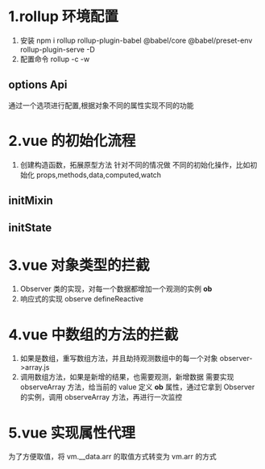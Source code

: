 # 1.rollup 环境配置

1. 安装
   npm i rollup rollup-plugin-babel @babel/core @babel/preset-env rollup-plugin-serve -D
2. 配置命令
   rollup -c -w

## options Api

通过一个选项进行配置,根据对象不同的属性实现不同的功能

# 2.vue 的初始化流程

1. 创建构造函数，拓展原型方法
   针对不同的情况做 不同的初始化操作，比如初始化 props,methods,data,computed,watch

## initMixin

## initState

# 3.vue 对象类型的拦截

1. Observer 类的实现，对每一个数据都增加一个观测的实例 **ob**
2. 响应式的实现 observe defineReactive

# 4.vue 中数组的方法的拦截

1. 如果是数组，重写数组方法，并且劫持观测数组中的每一个对象 observer->array.js
2. 调用数组方法，如果是新增的结果，也需要观测，新增数据 需要实现 observeArray 方法，给当前的 value 定义 **ob** 属性，通过它拿到 Observer 的实例，调用 observeArray 方法，再进行一次监控

# 5.vue 实现属性代理

为了方便取值，将 vm.\_\_data.arr 的取值方式转变为 vm.arr 的方式

